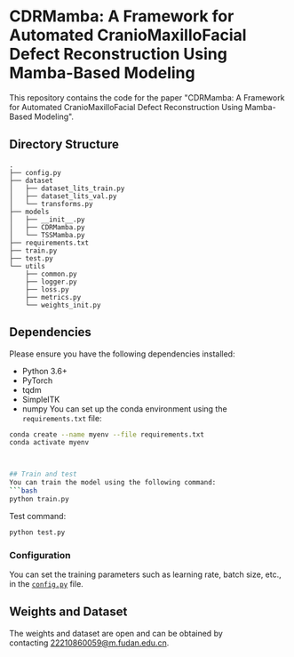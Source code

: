 # CDRMamba: A Framework for Automated CranioMaxilloFacial Defect Reconstruction Using Mamba-Based Modeling
This repository contains the code for the paper "CDRMamba: A Framework for Automated CranioMaxilloFacial Defect Reconstruction Using Mamba-Based Modeling".
## Directory Structure

```
.
├── config.py
├── dataset
│   ├── dataset_lits_train.py
│   ├── dataset_lits_val.py
│   └── transforms.py
├── models
│   ├── __init__.py
│   ├── CDRMamba.py
│   └── TSSMamba.py
├── requirements.txt
├── train.py
├── test.py
└── utils
    ├── common.py
    ├── logger.py
    ├── loss.py
    ├── metrics.py
    └── weights_init.py
```

## Dependencies

Please ensure you have the following dependencies installed:

- Python 3.6+
- PyTorch
- tqdm
- SimpleITK
- numpy
You can set up the conda environment using the `requirements.txt` file:

```bash
conda create --name myenv --file requirements.txt
conda activate myenv



## Train and test
You can train the model using the following command:
```bash
python train.py
```

Test command:
```bash
python test.py
```


### Configuration

You can set the training parameters such as learning rate, batch size, etc., in the [`config.py`](vscode-file://vscode-app/d:/Users/%E6%9B%BE%E5%AE%BD%E4%B8%80/AppData/Local/Programs/Microsoft%20VS%20Code/resources/app/out/vs/code/electron-sandbox/workbench/workbench.html) file.

## Weights and Dataset

The weights and dataset are open and can be obtained by contacting [22210860059@m.fudan.edu.cn](vscode-file://vscode-app/d:/Users/%E6%9B%BE%E5%AE%BD%E4%B8%80/AppData/Local/Programs/Microsoft%20VS%20Code/resources/app/out/vs/code/electron-sandbox/workbench/workbench.html).
